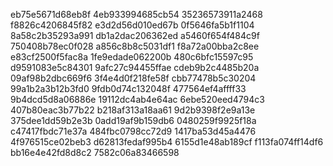 eb75e5671d68eb8f
4eb933994685cb54
35236573911a2468
f8826c4206845f82
e3d2d56d010ed67b
0f5646fa5b1f1104
8a58c2b35293a991
db1a2dac206362ed
a5460f654f484c9f
750408b78ec0f028
a856c8b8c5031df1
f8a72a00bba2c8ee
e83cf2500f5fac8a
1fe9edade062200b
480c6bfc15597c95
d9591083e5c84301
9afc27c94455ffae
cdeb9b2c4485b20a
09af98b2dbc669f6
3f4e4d0f218fe58f
cbb77478b5c30204
99a1b2a3b12b3fd0
9fdb0d74c132048f
477564ef4affff33
9b4dcd5d8a06886e
19112dc4ab4e64ac
6ebe520eed4794c3
407b80eac3b77b22
b218af313a18aa61
9d2b9398f2e9a13e
375dee1dd59b2e3b
0add19af9b159db6
0480259f9925f18a
c47417fbdc71e37a
484fbc0798cc72d9
1417ba53d45a4476
4f976515ce02beb3
d62813fedaf995b4
6155d1e48ab189cf
f113fa074ff14df6
bb16e4e42fd8d8c2
7582c06a83466598
